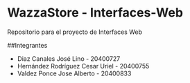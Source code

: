 # WazzaStore - Interfaces-Web
Repositorio para el proyecto de Interfaces Web

##Integrantes
- Diaz Canales José Lino - 20400727
- Hernández Rodríguez Cesar Uriel - 20400755
- Valdez Ponce Jose Alberto - 20400833
